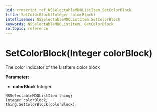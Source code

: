 ```yaml
---
uid: crmscript_ref_NSSelectableMDOListItem_SetColorBlock
title: SetColorBlock(Integer colorBlock)
intellisense: NSSelectableMDOListItem.SetColorBlock
keywords: NSSelectableMDOListItem, GetColorBlock
so.topic: reference
---
```


# SetColorBlock(Integer colorBlock)

The color indicator of the ListItem color block

**Parameter:** 
 - **colorBlock** Integer

```crmscript
NSSelectableMDOListItem thing;
Integer colorBlock;
thing.SetColorBlock(colorBlock);
```

